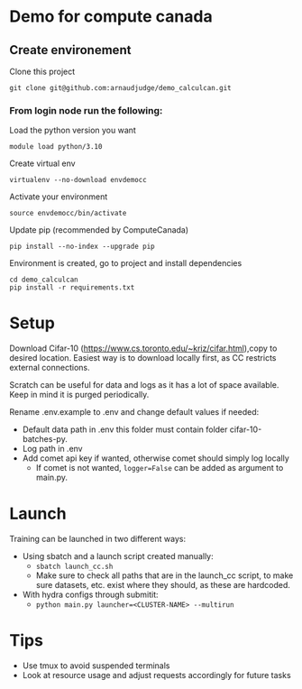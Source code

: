 # Demo for compute canada

## Create environement

Clone this project

```
git clone git@github.com:arnaudjudge/demo_calculcan.git
```

### From login node run the following:

Load the python version you want
```
module load python/3.10
```

Create virtual env
```
virtualenv --no-download envdemocc
```

Activate your environment
```
source envdemocc/bin/activate
```

Update pip (recommended by ComputeCanada)
```
pip install --no-index --upgrade pip
```

Environment is created, go to project and install dependencies
```
cd demo_calculcan
pip install -r requirements.txt
```

# Setup

Download Cifar-10 (https://www.cs.toronto.edu/~kriz/cifar.html),copy to desired location. 
Easiest way is to download locally first, as CC restricts external connections.

Scratch can be useful for data and logs as it has a lot of space available. Keep in mind it is purged periodically.

Rename .env.example to .env and change default values if needed:
- Default data path in .env this folder must contain folder cifar-10-batches-py.
- Log path in .env
- Add comet api key if wanted, otherwise comet should simply log locally
  - If comet is not wanted, ```logger=False``` can be added as argument to main.py.

# Launch

Training can be launched in two different ways:

- Using sbatch and a launch script created manually:
  - ``` sbatch launch_cc.sh ```
  - Make sure to check all paths that are in the launch_cc script, to make sure datasets, etc. exist where they should, as these are hardcoded.
- With hydra configs through submitit:
  - ```python main.py launcher=<CLUSTER-NAME> --multirun```

# Tips

- Use tmux to avoid suspended terminals
- Look at resource usage and adjust requests accordingly for future tasks




